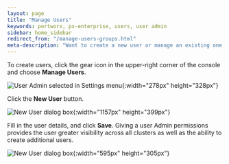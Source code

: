 ```yaml
---
layout: page
title: "Manage Users"
keywords: portworx, px-enterprise, users, user admin
sidebar: home_sidebar
redirect_from: "/manage-users-groups.html"
meta-description: "Want to create a new user or manage an existing one in PX Lighthouse? Follow these steps today."
---
```


To create users, click the gear icon in the upper-right corner of the console and choose **Manage Users**.

![User Admin selected in Settings menu](/images/settings-user-admin-updated.png "User Admin selected in Settings menu"){:width="278px" height="328px"}

Click the **New User** button. 

![New User dialog box](/images/settings-new-user-updated.png "New User dialog box"){:width="1157px" height="399px"}

Fill in the user details, and click **Save**. Giving a user Admin permissions provides the user greater visibility across all clusters as well as the ability to create additional users.

![New User dialog box](/images/settings-new-user-creation.png "New User dialog box"){:width="595px" height="305px"}

